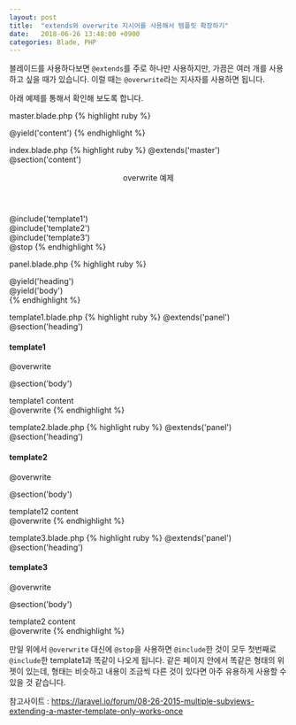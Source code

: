 ```yaml
---
layout: post
title:  "extends와 overwrite 지시어를 사용해서 템플릿 확장하기"
date:   2018-06-26 13:48:00 +0900
categories: Blade, PHP
---
```


블레이드를 사용하다보면 ``@extends``를 주로 하나만 사용하지만, 가끔은 여러 개를 사용하고 싶을 때가 있습니다.
이럴 때는 ``@overwrite``라는 지사자를 사용하면 됩니다.

아래 예제를 통해서 확인해 보도록 합니다.

master.blade.php
{% highlight ruby %}
<!doctype html>
<html lang="ko">
<head>
    <meta charset="UTF-8">
    <title>제목</title>
</head>
<body>
    @yield('content')
</body>
</html>
{% endhighlight %}

index.blade.php
{% highlight ruby %}
@extends('master')
@section('content')
<div class="content">
    <header>overwrite 예제</header>
    <div class="row">@include('template1')</div>
    <div class="row">@include('template2')</div>
    <div class="row">@include('template3')</div>
</div>
@stop
{% endhighlight %}

panel.blade.php
{% highlight ruby %}
<div class="panel panel-primary">
    <div class="panel-heading">
        @yield('heading')
    </div>
    <div class="panel-body">
        @yield('body')
    </div>
</div>
{% endhighlight %}

template1.blade.php
{% highlight ruby %}
@extends('panel')
@section('heading')
<h4 class="panel-title">template1</h4>
@overwrite

@section('body')
<div class="sub-content">
    template1 content
</div>
@overwrite
{% endhighlight %}

template2.blade.php
{% highlight ruby %}
@extends('panel')
@section('heading')
<h4 class="panel-title">template2</h4>
@overwrite

@section('body')
<div class="sub-content">
    template12 content
</div>
@overwrite
{% endhighlight %}

template3.blade.php
{% highlight ruby %}
@extends('panel')
@section('heading')
<h4 class="panel-title">template3</h4>
@overwrite

@section('body')
<div class="sub-content">
    template2 content
</div>
@overwrite
{% endhighlight %}

만일 위에서 ``@overwrite`` 대신에 ``@stop``을 사용하면 ``@include``한 것이 모두 첫번째로 ``@include``한 template1과 똑같이 나오게 됩니다.
같은 페이지 안에서 똑같은 형태의 위젯이 있는데, 형태는 비슷하고 내용이 조금씩 다른 것이 있다면 아주 유용하게 사용할 수 있을 것 같습니다.

참고사이트 : https://laravel.io/forum/08-26-2015-multiple-subviews-extending-a-master-template-only-works-once
